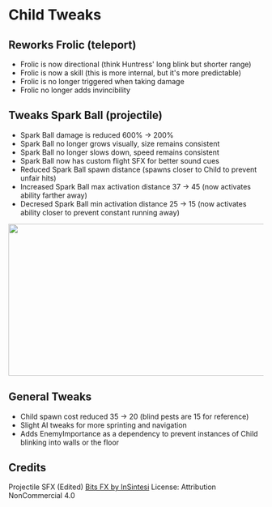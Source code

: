 # Child Tweaks

## Reworks Frolic (teleport)

- Frolic is now directional (think Huntress' long blink but shorter range)
- Frolic is now a skill (this is more internal, but it's more predictable)
- Frolic is no longer triggered when taking damage
- Frolic no longer adds invincibility

## Tweaks Spark Ball (projectile)

- Spark Ball damage is reduced 600% -> 200%
- Spark Ball no longer grows visually, size remains consistent
- Spark Ball no longer slows down, speed remains consistent
- Spark Ball now has custom flight SFX for better sound cues
- Reduced Spark Ball spawn distance (spawns closer to Child to prevent unfair hits)
- Increased Spark Ball max activation distance 37 -> 45 (now activates ability farther away)
- Decresed Spark Ball min activation distance 25 -> 15 (now activates ability closer to prevent constant running away)

<img src="https://s14.gifyu.com/images/bxwJK.gif" width="600" height="300" />

## General Tweaks

- Child spawn cost reduced 35 -> 20 (blind pests are 15 for reference)
- Slight AI tweaks for more sprinting and navigation
- Adds EnemyImportance as a dependency to prevent instances of Child blinking into walls or the floor

## Credits

Projectile SFX (Edited) [Bits FX by InSintesi](https://freesound.org/s/792214/) License: Attribution NonCommercial 4.0
